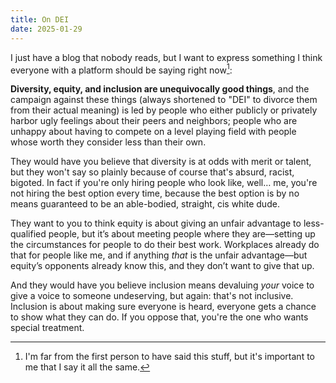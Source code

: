 ```yaml
---
title: On DEI
date: 2025-01-29
---
```


I just have a blog that nobody reads, but I want to express something I think everyone with a platform should be saying right now[^1]:

**Diversity, equity, and inclusion are unequivocally good things**, and the campaign against these things (always shortened to "DEI" to divorce them from their actual meaning) is led by people who either publicly or privately harbor ugly feelings about their peers and neighbors; people who are unhappy about having to compete on a level playing field with people whose worth they consider less than their own.

<!--more-->

They would have you believe that diversity is at odds with merit or talent, but they won't say so plainly because of course that's absurd, racist, bigoted. In fact if you're only hiring people who look like, well… me, you're not hiring the best option every time, because the best option is by no means guaranteed to be an able-bodied, straight, cis white dude.

They want to you to think equity is about giving an unfair advantage to less-qualified people, but it’s about meeting people where they are—setting up the circumstances for people to do their best work. Workplaces already do that for people like me, and if anything *that* is the unfair advantage—but equity’s opponents already know this, and they don’t want to give that up.

And they would have you believe inclusion means devaluing *your* voice to give a voice to someone undeserving, but again: that's not inclusive. Inclusion is about making sure everyone is heard, everyone gets a chance to show what they can do. If you oppose that, you're the one who wants special treatment.

[^1]: I'm far from the first person to have said this stuff, but it's important to me that I say it all the same.
